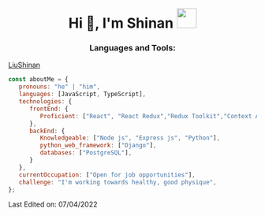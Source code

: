 <h1 align="center">Hi 👋, I'm Shinan <img height="40" src="https://emoji.gg/assets/emoji/7333-parrotdance.gif"></h1>
<h3 align="center">Languages and Tools:</h3>

[LiuShinan](https://github.com/LandingHeart)


```javascript
const aboutMe = {
   pronouns: "he" | "him",
   languages: [JavaScript, TypeScript],
   technologies: {
      frontEnd: {
         Proficient: ["React", "React Redux","Redux Toolkit","Context API", "MUI", "Jest", "React Testing Library"],
      },
      backEnd: {
         Knowledgeable: ["Node js", "Express js", "Python"],
         python_web_framework: ["Django"],
         databases: ["PostgreSQL"],
      }
   },
   currentOccupation: ["Open for job opportunities"],
   challenge: "I'm working towards healthy, good physique",
};
```



<p> Last Edited on: 07/04/2022 </p>
